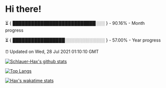 # Hi there!

⏳ { ███████████████████████████░░░ } - 90.16% - Month progress

⏳ { █████████████████░░░░░░░░░░░░░ } - 57.00% - Year progress

⏰ Updated on Wed, 28 Jul 2021 01:10:10 GMT


[![Schlauer-Hax's github stats](https://github-readme-stats.vercel.app/api?username=Schlauer-Hax&show_icons=true&theme=dark&count_private=true)](https://github.com/Schlauer-Hax)


[![Top Langs](https://github-readme-stats.vercel.app/api/top-langs/?username=Schlauer-Hax&layout=compact&theme=dark)](https://github.com/Schlauer-Hax?tab=repositories)


[![Hax's wakatime stats](https://github-readme-stats.vercel.app/api/wakatime?username=Hax&theme=dark)](https://wakatime.com/@Hax)


